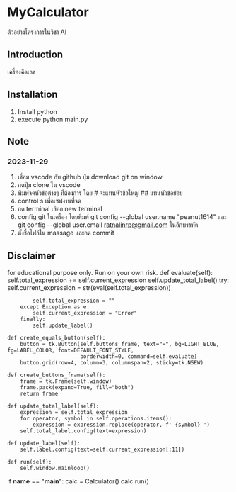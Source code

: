 # MyCalculator
ตัวอย่างโครงการในวิชา AI

## Introduction
เครื่องคิดเลข

## Installation
1. Install python
2. execute python main.py

## Note
### 2023-11-29
1. เชื่อม vscode กับ github ปุ่ม  download git on window
2. กดปุ่ม clone ใน vscode
3. พิมพ์จดหัวข้อต่างๆ ที่ต้องการ โดย # จะแทนหัวข้อใหญ่ ## แทนหัวข้อย่อย
4. control s เพื่อเซฟงานที่จด
5. กด terminal เลือก new terminal 
6. config git ในเครื่อง โดยพิมพ์ git config --global user.name "peanut1614" และ git config --global user.email ratnalinrp@gmail.com ในอีกบรรทัด
7. ตั้งชื่อไฟล์ใน massage และกด commit

## Disclaimer
for educational purpose only. Run on your own risk.
    def evaluate(self):
        self.total_expression += self.current_expression
        self.update_total_label()
        try:
            self.current_expression = str(eval(self.total_expression))

            self.total_expression = ""
        except Exception as e:
            self.current_expression = "Error"
        finally:
            self.update_label()

    def create_equals_button(self):
        button = tk.Button(self.buttons_frame, text="=", bg=LIGHT_BLUE, fg=LABEL_COLOR, font=DEFAULT_FONT_STYLE,
                           borderwidth=0, command=self.evaluate)
        button.grid(row=4, column=3, columnspan=2, sticky=tk.NSEW)

    def create_buttons_frame(self):
        frame = tk.Frame(self.window)
        frame.pack(expand=True, fill="both")
        return frame

    def update_total_label(self):
        expression = self.total_expression
        for operator, symbol in self.operations.items():
            expression = expression.replace(operator, f' {symbol} ')
        self.total_label.config(text=expression)

    def update_label(self):
        self.label.config(text=self.current_expression[:11])

    def run(self):
        self.window.mainloop()


if __name__ == "__main__":
    calc = Calculator()
    calc.run()